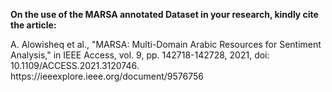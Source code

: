 


<p><b>On the use of the MARSA annotated Dataset in your research, kindly cite the article:</b></p>
<p>A. Alowisheq et al., "MARSA: Multi-Domain Arabic Resources for Sentiment Analysis," in IEEE Access, vol. 9, pp. 142718-142728, 2021, doi: 10.1109/ACCESS.2021.3120746.
https://ieeexplore.ieee.org/document/9576756</p>



